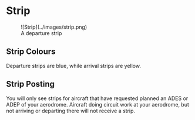 # Strip
<figure markdown="span">
  ![Strip](../images/strip.png)
  <figcaption>A departure strip</figcaption>
</figure>

## Strip Colours
Departure strips are blue, while arrival strips are yellow.

## Strip Posting
You will only see strips for aircraft that have requested planned an ADES or ADEP of your aerodrome. Aircraft doing circuit work at your aerodrome, but not arriving or departing there will not receive a strip.